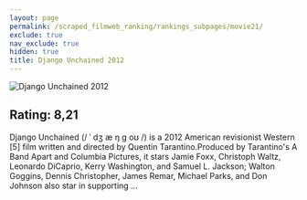 ```yaml
---
layout: page
permalink: /scraped_filmweb_ranking/rankings_subpages/movie21/
exclude: true
nav_exclude: true
hidden: true
title: Django Unchained 2012
---
```


![Django Unchained 2012](https://fwcdn.pl/fpo/05/41/620541/7504936_2.7.webp)
    
## Rating: 8,21


Django Unchained (/ ˈ dʒ æ ŋ ɡ oʊ /) is a 2012 American revisionist Western [5] film written and directed by Quentin Tarantino.Produced by Tarantino's A Band Apart and Columbia Pictures, it stars Jamie Foxx, Christoph Waltz, Leonardo DiCaprio, Kerry Washington, and Samuel L. Jackson; Walton Goggins, Dennis Christopher, James Remar, Michael Parks, and Don Johnson also star in supporting ...